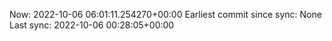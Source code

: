 Now: 2022-10-06 06:01:11.254270+00:00 Earliest commit since sync: None Last sync: 2022-10-06 00:28:05+00:00
